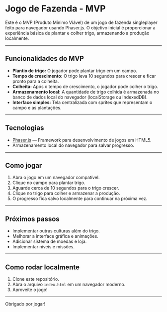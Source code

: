 # Jogo de Fazenda - MVP

Este é o MVP (Produto Mínimo Viável) de um jogo de fazenda singleplayer feito para navegador usando Phaser.js. O objetivo inicial é proporcionar a experiência básica de plantar e colher trigo, armazenando a produção localmente.

---

## Funcionalidades do MVP

- **Plantio de trigo:** O jogador pode plantar trigo em um campo.
- **Tempo de crescimento:** O trigo leva 10 segundos para crescer e ficar pronto para a colheita.
- **Colheita:** Após o tempo de crescimento, o jogador pode colher o trigo.
- **Armazenamento local:** A quantidade de trigo colhida é armazenada no banco de dados local do navegador (localStorage ou IndexedDB).
- **Interface simples:** Tela centralizada com sprites que representam o campo e as plantações.

---

## Tecnologias

- [Phaser.js](https://phaser.io/) — Framework para desenvolvimento de jogos em HTML5.
- Armazenamento local do navegador para salvar progresso.

---

## Como jogar

1. Abra o jogo em um navegador compatível.
2. Clique no campo para plantar trigo.
3. Aguarde cerca de 10 segundos para o trigo crescer.
4. Clique no trigo para colher e armazenar a produção.
5. O progresso fica salvo localmente para continuar na próxima vez.

---

## Próximos passos

- Implementar outras culturas além do trigo.
- Melhorar a interface gráfica e animações.
- Adicionar sistema de moedas e loja.
- Implementar níveis e missões.

---

## Como rodar localmente

1. Clone este repositório.
2. Abra o arquivo `index.html` em um navegador moderno.
3. Aproveite o jogo!

---

Obrigado por jogar!

